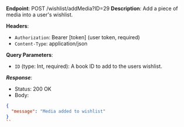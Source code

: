 
**Endpoint**: POST /wishlist/addMedia?ID=29
**Description**: Add a piece of media into a user's wishlist.

**Headers**:

- `Authorization`: Bearer [token] (user token, required)
- `Content-Type`: application/json

**Query Parameters**:

- `ID` (type: Int, required): A book ID to add to the users wishlist.

***Response***:

- Status: 200 OK
- Body:

```json
{
  "message": "Media added to wishlist"
}
``
